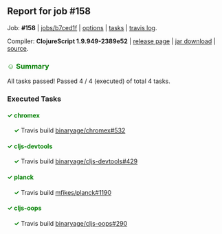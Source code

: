 ## Report for job #158

Job: **#158** | [jobs/b7ced1f](https://github.com/cljs-oss/canary/commit/b7ced1f6050e514c7dcb84d5fe64bca0d6f4ae81) | [options](options.edn) | [tasks](tasks.edn) | [travis log](https://travis-ci.org/cljs-oss/canary/builds/307757595).

Compiler: **ClojureScript 1.9.949-2389e52** | [release page](https://github.com/cljs-oss/canary/releases/tag/r1.9.949-2389e52) | [jar download](https://github.com/cljs-oss/canary/releases/download/r1.9.949-2389e52/clojurescript-1.9.949-2389e52.jar) | [source](https://github.com/clojure/clojurescript/commit/2389e52049a9bd001d173a1cb4772ed8a25de196).

### <b style='color:green'>☺ Summary</b>

All tasks passed! Passed 4 / 4 (executed) of total 4 tasks.

### Executed Tasks

#### <b style='color:green'>&#x2713; chromex</b>
&nbsp;&nbsp;&nbsp;&nbsp;<b style='color:green'>&#x2713;</b> Travis build [binaryage/chromex#532](https://travis-ci.org/binaryage/chromex/builds/307758891)<br>

#### <b style='color:green'>&#x2713; cljs-devtools</b>
&nbsp;&nbsp;&nbsp;&nbsp;<b style='color:green'>&#x2713;</b> Travis build [binaryage/cljs-devtools#429](https://travis-ci.org/binaryage/cljs-devtools/builds/307758897)<br>

#### <b style='color:green'>&#x2713; planck</b>
&nbsp;&nbsp;&nbsp;&nbsp;<b style='color:green'>&#x2713;</b> Travis build [mfikes/planck#1190](https://travis-ci.org/mfikes/planck/builds/307758893)<br>

#### <b style='color:green'>&#x2713; cljs-oops</b>
&nbsp;&nbsp;&nbsp;&nbsp;<b style='color:green'>&#x2713;</b> Travis build [binaryage/cljs-oops#290](https://travis-ci.org/binaryage/cljs-oops/builds/307758895)<br>